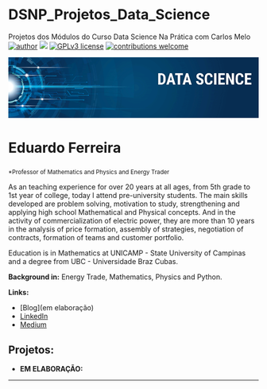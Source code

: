 # DSNP_Projetos_Data_Science
Projetos dos Módulos do Curso Data Science Na Prática com Carlos Melo
[![author](https://img.shields.io/badge/author-edugera-red.svg)](https://www.linkedin.com/in/eduardo-ferreira-01a8441b/) [![](https://img.shields.io/badge/python-3.7+-blue.svg)](https://www.python.org/downloads/release/python-365/) [![GPLv3 license](https://img.shields.io/badge/License-GPLv3-blue.svg)](http://perso.crans.org/besson/LICENSE.html) [![contributions welcome](https://img.shields.io/badge/contributions-welcome-brightgreen.svg?style=flat)](https://github.com/edugera/data_science/issues)

<p align="center">
  <img src="banner.png" >
</p>

# Eduardo Ferreira
<sub>*Professor of Mathematics and Physics and Energy Trader</sub>

As an teaching experience for over 20 years at all ages, from 5th grade to 1st year of college, today I attend pre-university students. The main skills developed are problem solving, motivation to study, strengthening and applying high school Mathematical and Physical concepts. 
And in the activity of commercialization of electric power, they are more than 10 years in the analysis of price formation, assembly of strategies, negotiation of contracts, formation of teams and customer portfolio.

Education is in Mathematics at UNICAMP - State University of Campinas and a degree from UBC - Universidade Braz Cubas.

**Background in:** Energy Trade, Mathematics, Physics and Python.

**Links:**
* [Blog](em elaboração)
* [LinkedIn](https://www.linkedin.com/in/eduardo-ferreira-01a8441b/)
* [Medium](https://medium.com/@edugera47)


## Projetos:


* **EM ELABORAÇÃO:** 

---
